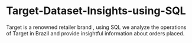 # Target-Dataset-Insights-using-SQL
Target is a renowned retailer brand , using SQL we analyze the operations of Target in Brazil and provide insightful information about orders placed.
